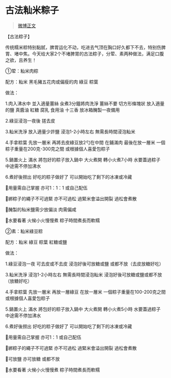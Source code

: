 # 古法籼米粽子

> [微博正文](https://weibo.com/6980637174/4914253955858494) 

【古法粽子】

传统糯米粽特别黏腻，脾胃运化不动，吃进去气顶在胸口好久都下不去，特别伤脾胃、堵中焦。今天给大家2个不堵脾胃的古法粽子，分荤、素两种做法，满足口腹之欲，且养生！

①荤：籼米肉粽

配方：籼米 黑毛豬五花肉或偏瘦的肉 綠豆  粽葉

做法：

1.肉入沸水中 並入適量薑絲 汆煮3分鐘將肉洗淨 薑絲不要 切方形條塊狀 放入適量的鹽 真醬油 紅糖 腐乳 食用油 十三香 放冰箱醃製一夜備用

2.綠豆浸泡一夜後 搓去皮 

3.籼米洗淨 放入適量少許鹽 浸泡1-2小時左右 無需長時間浸泡籼米

4.手拿粽葉 先放一層米  再將去皮綠豆放2勺在中間 在鋪滿肉 最後在放一層米 一個粽子重量在200克-300克之間 或根據個人喜愛包粽子

5.鍋置火上 滿水 將包好的粽子放入鍋中 大火煮開 轉小火煮7小時 水要蓋過粽子 中途需不停加沸水

6.煮好後撈出  好吃的粽子做好了 可以開始吃了剩下的冰凍或冷藏 

🔴用量需自己掌握 亦可1：1：1 或自己配伍

🔴綁粽子的繩子不可過緊 亦不可過松 過緊米會溢出開裂 過松會煮散

🔴醃製的秈米鹽需少放偏淡 肉需偏咸

🔴水要看著 火候小火慢慢煮 粽子時間煮長而軟糯

②素：籼米綠豆粽

配方：籼米  綠豆  粽葉 紅糖或鹽

做法：

1.綠豆浸泡一夜 可去皮或不去皮 浸泡好後可放糖或鹽 或都不放（去皮放糖好吃）

3.籼米洗淨 浸泡1-2小時左右 無需長時間浸泡籼米 浸泡好後可放糖或鹽或都不放（放糖好吃）

4.手拿粽葉 先放一層米  再放一層綠豆 在放一層米 一個粽子重量在100-200克之間 或根據個人喜愛包粽子

5.鍋置火上 滿水 將包好的粽子放入鍋中 大火煮開 轉小火煮5小時 水要蓋過粽子 中途需不停加沸水

6.煮好後撈出  好吃的粽子做好了 可以開始吃了剩下的冰凍或冷藏 

🔴用量需自己掌握 亦可1：1 或自己配伍

🔴綁粽子的繩子不可過緊 亦不可過松 過緊米會溢出開裂 過松會煮散

🔴可放鹽 亦可放糖 或都不放

🔴水要看著 火候小火慢慢煮 粽子時間煮長而軟糯